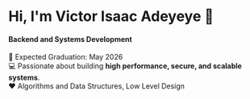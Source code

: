 # Hi, I'm Victor Isaac Adeyeye 👋

#### Backend and Systems Development
📅 Expected Graduation: May 2026 <br>
💻 Passionate about building **high performance, secure, and scalable systems**. <br> 
❤ Algorithms and Data Structures,  Low Level Design <br> 
